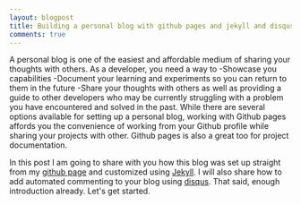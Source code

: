 ```yaml
---
layout: blogpost
title: Building a personal blog with github pages and jekyll and disqus
comments: true
---
```


A personal blog is one of the easiest and affordable medium of sharing your thoughts with others. As a developer, you need a way to
-Showcase you capabilities
-Document your learning and experiments so you can return to them in the future
-Share your thoughts with others as well as providing a guide to other developers who may be currently struggling with a problem you have encountered and solved in the past.
While there are several options available for setting up a personal blog, working with Github pages affords you the convenience of working from your Github profile while sharing your projects with other. Github pages is also a great too for project documentation. 

In this post I am going to share with you how this blog was set up straight from my [github page](https://github.com/EzechukwuJI/ezechukwuji.github.io) and customized using [Jekyll](https://jekyllrb.com/). I will also share how to add automated commenting to your blog using [disqus](https://disqus.com/). That said, enough introduction already. Let's get started.

